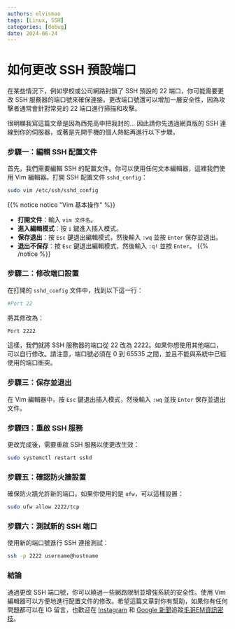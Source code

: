 ```yaml
---
authors: elvismao
tags: [Linux, SSH]
categories: [debug]
date: 2024-06-24
---
```


# 如何更改 SSH 預設端口

在某些情況下，例如學校或公司網路封鎖了 SSH 預設的 22 端口，你可能需要更改 SSH 服務器的端口號來確保連接。更改端口號還可以增加一層安全性，因為攻擊者通常會針對常見的 22 端口進行掃描和攻擊。

<!--more-->

很明顯我寫這篇文章是因為西苑高中把我封的... 因此請你先透過網頁版的 SSH 連線到你的伺服器，或著是先開手機的個人熱點再進行以下步驟。

### 步驟一：編輯 SSH 配置文件

首先，我們需要編輯 SSH 的配置文件。你可以使用任何文本編輯器，這裡我們使用 Vim 編輯器。打開 SSH 配置文件 `sshd_config`：

```sh
sudo vim /etc/ssh/sshd_config
```

{{% notice notice "Vim 基本操作" %}}

- **打開文件**：輸入 `vim 文件名`。
- **進入編輯模式**：按 `i` 鍵進入插入模式。
- **保存退出**：按 `Esc` 鍵退出編輯模式，然後輸入 `:wq` 並按 `Enter` 保存並退出。
- **退出不保存**：按 `Esc` 鍵退出編輯模式，然後輸入 `:q!` 並按 `Enter`。
  {{% /notice %}}

### 步驟二：修改端口設置

在打開的 `sshd_config` 文件中，找到以下這一行：

```sh
#Port 22
```

將其修改為：

```sh
Port 2222
```

這樣，我們就將 SSH 服務器的端口從 22 改為 2222。如果你想使用其他端口，可以自行修改。請注意，端口號必須在 0 到 65535 之間，並且不能與系統中已經使用的端口衝突。

### 步驟三：保存並退出

在 Vim 編輯器中，按 `Esc` 鍵退出插入模式，然後輸入 `:wq` 並按 `Enter` 保存並退出文件。

### 步驟四：重啟 SSH 服務

更改完成後，需要重啟 SSH 服務以使更改生效：

```sh
sudo systemctl restart sshd
```

### 步驟五：確認防火牆設置

確保防火牆允許新的端口。如果你使用的是 `ufw`，可以這樣設置：

```sh
sudo ufw allow 2222/tcp
```

### 步驟六：測試新的 SSH 端口

使用新的端口號進行 SSH 連接測試：

```sh
ssh -p 2222 username@hostname
```

### 結論

通過更改 SSH 端口號，你可以繞過一些網路限制並增強系統的安全性。使用 Vim 編輯器可以方便地進行配置文件的修改。希望這篇文章對你有幫助，如果你有任何問題都可以在 IG 留言，也歡迎在 [Instagram](https://www.instagram.com/em.tec.blog) 和 [Google 新聞](https://news.google.com/publications/CAAqBwgKMKXLvgswsubVAw?ceid=TW:zh-Hant&oc=3)追蹤[毛哥EM資訊密技](https://em-tec.github.io/)。
